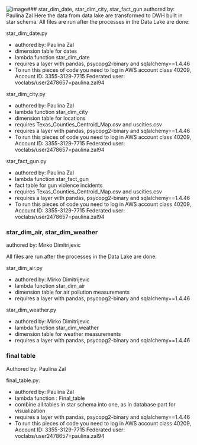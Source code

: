 ![image](https://github.com/polie94/DL-DWH_Project/assets/40672835/48ffbf03-935a-4661-bd65-0439fa45838a)### star_dim_date, star_dim_city, star_fact_gun
authored by: Paulina Zal
Here the data from data lake are transformed to  DWH built in star schema.
All files are run after the processes in the Data Lake are done:

star_dim_date.py
- authored by: Paulina Zal
- dimension table for dates
- lambda function star_dim_date
- requires a layer with pandas, psycopg2-binary and sqlalchemy==1.4.46
- To run this pieces of code you need to log in AWS account class 40209, Account ID: 3355-3129-7715 Federated user: voclabs/user2478657=paulina.zal94


star_dim_city.py  
- authored by: Paulina Zal
- lambda function star_dim_city
- dimension table for locations
- requires Texas_Counties_Centroid_Map.csv and uscities.csv
- requires a layer with pandas, psycopg2-binary and sqlalchemy==1.4.46
- To run this pieces of code you need to log in AWS account class 40209, Account ID: 3355-3129-7715 Federated user: voclabs/user2478657=paulina.zal94


star_fact_gun.py
- authored by: Paulina Zal
- lambda function star_fact_gun
- fact table for gun violence incidents
- requires Texas_Counties_Centroid_Map.csv and uscities.csv
- requires a layer with pandas, psycopg2-binary and sqlalchemy==1.4.46
- To run this pieces of code you need to log in AWS account class 40209, Account ID: 3355-3129-7715 Federated user: voclabs/user2478657=paulina.zal94


### star_dim_air, star_dim_weather
authored by: Mirko Dimitrijevic

All files are run after the processes in the Data Lake are done:

star_dim_air.py
- authored by: Mirko Dimitrijevic
- lambda function star_dim_air
- dimension table for air pollution measurements
- requires a layer with pandas, psycopg2-binary and sqlalchemy==1.4.46

star_dim_weather.py
- authored by: Mirko Dimitrijevic
- lambda function star_dim_weather
- dimension table for weather measurements
- requires a layer with pandas, psycopg2-binary and sqlalchemy==1.4.46

### final table
Authored by: Paulina Zal

final_table.py:
- authored by: Paulina Zal
- lambda function : Final_table
- combine all tables in star schema into one, as in database part for visualization
- requires a layer with pandas, psycopg2-binary and sqlalchemy==1.4.46
- To run this pieces of code you need to log in AWS account class 40209, Account ID: 3355-3129-7715 Federated user: voclabs/user2478657=paulina.zal94

